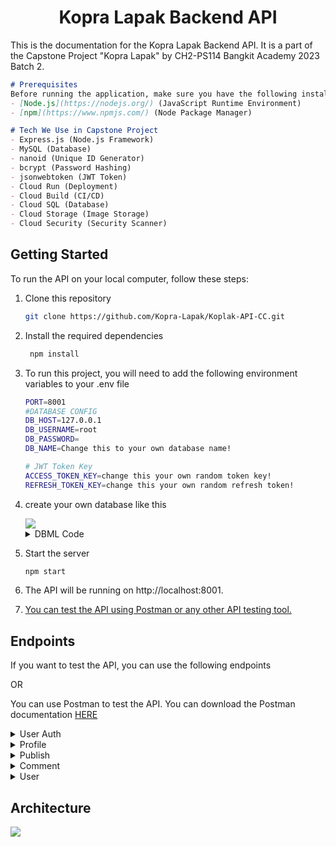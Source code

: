 <center>

# Kopra Lapak Backend API

</center>

This is the documentation for the Kopra Lapak Backend API. It is a part of the Capstone Project "Kopra Lapak" by CH2-PS114 Bangkit Academy 2023 Batch 2.

```markdown
# Prerequisites
Before running the application, make sure you have the following installed on your machine:
- [Node.js](https://nodejs.org/) (JavaScript Runtime Environment)
- [npm](https://www.npmjs.com/) (Node Package Manager)

# Tech We Use in Capstone Project
- Express.js (Node.js Framework)
- MySQL (Database)
- nanoid (Unique ID Generator)
- bcrypt (Password Hashing)
- jsonwebtoken (JWT Token)
- Cloud Run (Deployment)
- Cloud Build (CI/CD)
- Cloud SQL (Database)
- Cloud Storage (Image Storage)
- Cloud Security (Security Scanner)
```

## Getting Started

To run the API on your local computer, follow these steps:

1. Clone this repository
   ```bash
   git clone https://github.com/Kopra-Lapak/Koplak-API-CC.git
   ```
2. Install the required dependencies
    ```bash
     npm install
     ```
3. To run this project, you will need to add the following environment variables to your .env file
    ```bash
    PORT=8001
    #DATABASE CONFIG
    DB_HOST=127.0.0.1
    DB_USERNAME=root
    DB_PASSWORD=
    DB_NAME=Change this to your own database name!

    # JWT Token Key
    ACCESS_TOKEN_KEY=change this your own random token key!
    REFRESH_TOKEN_KEY=change this your own random refresh token!
    ```
4. create your own database like this
    
    <a href="">
      <img src="https://drive.google.com/uc?id=1oAOkj_Ebc4468Oh5dQd54z7Jonhyb2jz" />
    </a>
    
    <details>
    <summary>DBML Code</summary>
    
    ```sql
    Table blacklist {
      id bigint [pk, increment]
      token varchar(512)
    }
    
    Table comment {
      comment_id varchar(25) [pk]
      publish_id varchar(25) [ref: > publish.publish_id]
      profile_id varchar(25) [ref: > profile.profile_id]
      comment_text varchar(500)
      created_at datetime
      updated_at datetime
    }
    
    Table profile {
      profile_id varchar(25) [pk]
      user_id varchar(25) [ref: > user.user_id]
      image_profile varchar(255)
      fullname varchar(100)
      role enum('buyer', 'seller')
      address varchar(255)
      birth date
      gender enum('male', 'female')
      created_at datetime
      updated_at datetime
    }
    
    Table publish {
      publish_id varchar(25) [pk]
      profile_id varchar(25) [ref: > profile.profile_id]
      image_publish varchar(255)
      price varchar(50)
      supply varchar(50)
      grade enum('A', 'B', 'C')
      description varchar(255)
      address varchar(255)
      distance_from_user float
      likes int
      comments int
      views int
      created_at datetime
      updated_at datetime
    }
    
    Table user {
      user_id varchar(16) [pk]
      username varchar(100)
      email varchar(128) [unique]
      password varchar(256)
      created_at datetime
      updated_at datetime
    }
    ```
    </details>
5. Start the server
    ```bash
    npm start
    ```


6. The API will be running on http://localhost:8001.
7. [You can test the API using Postman or any other API testing tool.](#endpoints)


## Endpoints

If you want to test the API, you can use the following endpoints

OR 

You can use Postman to test the API. You can download the Postman documentation [HERE](https://documenter.getpostman.com/view/29787210/2s9YknANZe)


<details>
<summary>User Auth</summary>

- **Register**
<pre>POST /register</pre>
Request Body:
```json
{
    "username": "Andre",
    "email": "andre@gmail.com",
    "password": "andre1234"
}
```
Response Body:
```json
{
    "code": 200,
    "status": "OK",
    "message": "Registration is successful",
    "data": {
        "username": "Andre",
        "email": "andre@gmail.com"
    }
}
```
- **Login**
<pre>POST /login</pre>
Request Body:
```json
{
    "email": "andre@gmail.com",
    "password": "andre1234"
}
```
Response Body:
```json
{
    "code": 200,
    "status": "OK",
    "message": "Logged in successfully",
    "data": {
        "accessToken": "eyJhbGciOiJIUzI1NiIsInR5cCI6IkpXVCJ9.eyJpZCI6IjFOVG94MG11TDZHZWZwTXoiLCJlbWFpbCI6ImFuZHJlQGdtYWlsLmNvbSIsImlhdCI6MTcwMjg3NTMzOCwiZXhwIjoxNzA4MDU5MzM4fQ.qv2l5D6axen9BeNYQXQe-2CoRakEbhOHKbyiZBQXUcQ",
        "refreshToken": "eyJhbGciOiJIUzI1NiIsInR5cCI6IkpXVCJ9.eyJpZCI6IjFOVG94MG11TDZHZWZwTXoiLCJlbWFpbCI6ImFuZHJlQGdtYWlsLmNvbSIsImlhdCI6MTcwMjg3NTMzOH0.zhwwsC5mvCKhvH3PuTnc3jh5jVt0u0VsUG8saHe-WxU"
    }
}
```
- **Logout**
<pre>POST /logout</pre>
Response Body:
```json
{
    "code": 200,
    "status": "OK",
    "message": "Logout successfully"
}
```

</details>

<details>
<summary>Profile</summary>

- **Create Profile**
<pre>POST /profile</pre>
<pre>Authorization: Token</pre>
Request Body:
```json
{
    "image_profile": "imageprofile.com",
    "fullname": "Andre Gregori Sangari",
    "address": "Jln. Kopra",
    "birth": "1999-08-07",
    "gender": "male"
}
```
Response Body:
```json
{
    "code": 201,
    "status": "CREATED",
    "message": "Profile added successfully",
    "data": {
        "profile_id": "csyGqVJ0ZuAztldn",
        "image_profile": "imageprofile.com",
        "fullname": "Andre Gregori Sangari",
        "address": "Jln. Kopra",
        "birth": "1999-08-07",
        "gender": "male"
    }
}
```
- **Get All Profile**
<pre>GET /profile</pre>
<pre>Authorization: Token</pre>
Response Body:
```json
{
    "code": 200,
    "status": "OK",
    "message": "success grab data Profile",
    "data": [
        {
            "profile_id": "csyGqVJ0ZuAztldn",
            "user_id": "1NTox0muL6GefpMz",
            "image_profile": "imageprofile.com",
            "fullname": "Andre Gregori Sangari",
            "role": "buyer",
            "address": "Jln. Kopra",
            "birth": "1999-08-06T17:00:00.000Z",
            "gender": "male",
            "created_at": "2023-12-18T04:56:09.000Z",
            "updated_at": "2023-12-18T04:56:09.000Z"
        }
    ]
}
```

- **Get Profile by ID**
<pre>GET /profile/id</pre>
<pre>Authorization: Token</pre>
Response Body:
  ```json
{
    "code": 200,
    "status": "OK",
    "message": "Success grab data Profile",
    "data": [
        {
            "profile_id": "csyGqVJ0ZuAztldn",
            "user_id": "1NTox0muL6GefpMz",
            "image_profile": "imageprofile.com",
            "fullname": "Andre Gregori Sangari",
            "role": "buyer",
            "address": "Jln. Kopra",
            "birth": "1999-08-06T17:00:00.000Z",
            "gender": "male",
            "created_at": "2023-12-18T04:56:09.000Z",
            "updated_at": "2023-12-18T04:56:09.000Z"
        }
    ]
}
```
- **Update Profile by ID**
<pre>PUT /profile/id</pre>
<pre>Authorization: Token</pre>
Request Body:
```json
{
    "image_profile": "imageprofile.com",
    "fullname": "Andre",
    "role": "seller",
    "address": "Jln. Kopra",
    "birth": "1999-08-06",
    "gender": "male"
}
```
Response Body:
```json
{
    "code": 200,
    "status": "OK",
    "message": "Profile updated successfully",
    "data": {
        "profile_id": "csyGqVJ0ZuAztldn",
        "image_profile": "imageprofile.com",
        "fullname": "Andre",
        "role": "seller",
        "address": "Jln. Kopra",
        "birth": "1999-08-06",
        "gender": "male"
    }
}
```
- **Delete Profile by ID**
<pre>DELETE /profile/id</pre>
<pre>Authorization: Token</pre>
Response Body:
```json
{
    "code": 200,
    "status": "OK",
    "message": "Profile deleted successfully"
}
```
</details>

<details>
<summary>Publish</summary>

- **Create Publish**
<pre>POST /publish</pre>
<pre>Authorization: Token</pre>
Request Body:
```json
{
    "image_publish": "imagepublish.com",
    "price": "15.000.000",
    "supply": "3 TON",
    "grade": "A",
    "description": "Good quality copra",
    "address": "Jln. Kopra",
    "distance_from_user": 3.00
}
```
Response Body:
```json
{
    "code": 201,
    "status": "CREATED",
    "message": "Publish added successfully",
    "data": {
        "publish_id": "1amxRhw1pEbwhLcC",
        "image_publish": "imagepublish.com",
        "price": "15.000.000",
        "supply": "3 TON",
        "grade": "A",
        "description": "Good quality copra",
        "address": "Jln. Kopra",
        "distance_from_user": 3
    }
}
```
- **Get All Publish**
<pre>GET /publish</pre>
<pre>Authorization: Token</pre>
Response Body:
```json
{
    "code": 200,
    "status": "OK",
    "message": "Success grab data Publish",
    "data": [
        {
            "publish_id": "1amxRhw1pEbwhLcC",
            "profile_id": "csyGqVJ0ZuAztldn",
            "image_publish": "imagepublish.com",
            "price": "15.000.000",
            "supply": "3 TON",
            "grade": "A",
            "description": "Good quality copra",
            "address": "Jln. Kopra",
            "distance_from_user": 3,
            "likes": null,
            "comments": null,
            "views": null,
            "created_at": "2023-12-18T04:59:20.000Z",
            "updated_at": "2023-12-18T04:59:20.000Z"
        }
    ]
}
```
- **Get Publish by ID**
<pre>GET /publish/id</pre>
Authorization: Token
Response Body:
```json
{
    "code": 200,
    "status": "OK",
    "message": "Success grab data Publish",
    "data": [
        {
            "publish_id": "1amxRhw1pEbwhLcC",
            "profile_id": "csyGqVJ0ZuAztldn",
            "image_publish": "imagepublish.com",
            "price": "15.000.000",
            "supply": "3 TON",
            "grade": "A",
            "description": "Good quality copra",
            "address": "Jln. Kopra",
            "distance_from_user": 3,
            "likes": null,
            "comments": null,
            "views": null,
            "created_at": "2023-12-18T04:59:20.000Z",
            "updated_at": "2023-12-18T04:59:20.000Z"
        }
    ]
}
```
- **Update Publish by ID**
<pre>PUT /publish/id</pre>
<pre>Authorization: Token</pre>
Request Body:
```json
{
    "image_publish": "updateimagepublish.com",
    "price": "15.000.000",
    "supply": "3 TON",
    "grade": "A",
    "description": "Very good quality copra",
    "address": "Jln. Kopra",
    "distance_from_user": 5
}
```
Response Body:
```json
{
    "code": 200,
    "status": "OK",
    "message": "Update Publish is success",
    "data": {
        "image_publish": "updateimagepublish.com",
        "price": "15.000.000",
        "supply": "3 TON",
        "grade": "A",
        "description": "Very good quality copra",
        "address": "Jln. Kopra",
        "distance_from_user": 5
    }
}
```


- **Delete Publish by ID**
<pre>DELETE /publish/id</pre>
<pre>Authorization: Token</pre>
Response Body:
```json
{
    "code": 200,
    "status": "OK",
    "message": "Success deleted Publish"
}
```
</details>

<details>
<summary>Comment</summary>

- **Create Comment**
<pre>POST /comment</pre>
<pre>Authorization: Token</pre>
Request Body:
```json
{
    "comment_text": "testing comment_text"
}
```
Response Body:
```json
{
    "code": 201,
    "status": "CREATED",
    "message": "Comment added successfully",
    "data": {
        "comment_id": "5YwxSt1LtFAVF260",
        "comment_text": "testing comment_text"
    }
}
```
- **Get All Comment**
<pre>GET /comment</pre>
Authorization: Token
Response Body:
```json
{
    "code": 200,
    "status": "OK",
    "message": "success grab data Comment",
    "data": [
        {
            "comment_id": "5YwxSt1LtFAVF260",
            "publish_id": "1amxRhw1pEbwhLcC",
            "profile_id": "csyGqVJ0ZuAztldn",
            "comment_text": "testing comment_text",
            "created_at": "2023-12-18T05:01:36.000Z",
            "updated_at": "2023-12-18T05:01:36.000Z"
        }
    ]
}
```
- **Get Comment by ID**
<pre>GET /comment/id</pre>
<pre>Authorization: Token</pre>
Response Body:
```json
{
    "code": 200,
    "status": "OK",
    "message": "Success grab data Comment",
    "data": [
        {
            "comment_id": "5YwxSt1LtFAVF260",
            "publish_id": "1amxRhw1pEbwhLcC",
            "profile_id": "csyGqVJ0ZuAztldn",
            "comment_text": "testing comment_text",
            "created_at": "2023-12-18T05:01:36.000Z",
            "updated_at": "2023-12-18T05:01:36.000Z"
        }
    ]
}
```
- **Update Comment by ID**
<pre>PUT /comment/id</pre>
<pre>Authorization: Token</pre>
Request Body:
```json
{
    "comment_text": "update comment_text"
}
```
Response Body:
```json
{
    "code": 200,
    "status": "OK",
    "message": "Update Comment is success",
    "data": {
        "comment_text": "update comment_text"
    }
}
```
- **Delete Comment by ID**
<pre>DELETE /comment/id</pre>
<pre>Authorization: Token</pre>
Response Body:
```json
{
    "code": 200,
    "status": "OK",
    "message": "success deleted Comment"
}
```
</details>

<details>
<summary>User</summary>

- **Get All User**
<pre>GET /users</pre>
<pre>Authorization: Token</pre>
Response Body:
```json
{
    "code": 200,
    "status": "OK",
    "message": "Success grab data user",
    "data": [
        {
            "username": "Andre",
            "email": "andre@gmail.com"
        }
    ]
}
```
- **Change Password User**
<pre>PUT /users/changePassword</pre>
<pre>Authorization: Token</pre>
Request Body:
```json
{
    "oldPassword": "andre1234",
    "newPassword": "newpasswordandre1234",
    "confirmPassword": "newpasswordandre1234"
}
```
Response Body:
```json
{
    "code": 200,
    "status": "OK",
    "message": "change password is success"
}
```
- **Delete User by ID**
<pre>DELETE /users/id</pre>
<pre>Authorization: Token</pre>
Response Body:
```json
{
    "code": 200,
    "status": "OK",
    "message": "User deleted successfully"
}
```

</details>

## Architecture
<a href="">
    <img src="https://drive.google.com/uc?id=1m8yUxhSIOMwwspr_i6NU98MlqGERNXdc" />
 </a>